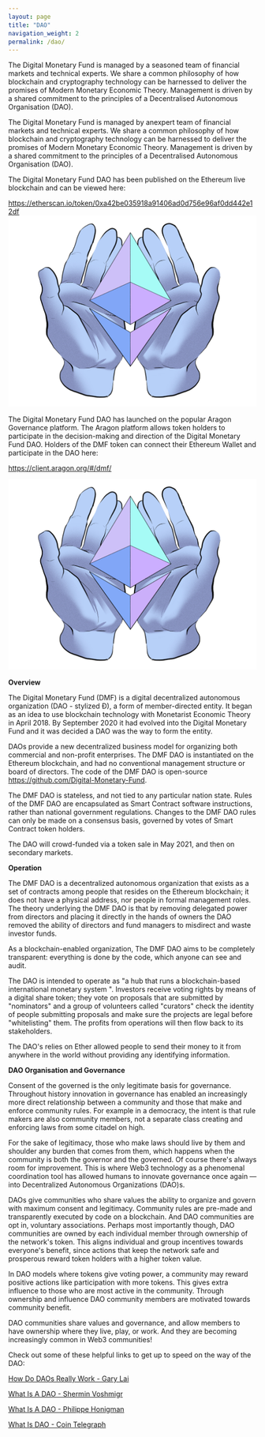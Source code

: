 ```yaml
---
layout: page
title: "DAO"
navigation_weight: 2
permalink: /dao/
---
```


The Digital Monetary Fund is managed by a seasoned team of financial markets and technical experts. We share a common philosophy of how blockchain and cryptography technology can be harnessed to deliver the promises of Modern Monetary Economic Theory. Management is driven by a shared commitment to the principles of a Decentralised Autonomous Organisation (DAO).

The Digital Monetary Fund is managed by anexpert team of financial markets and technical experts. We share a common philosophy of how blockchain and cryptography technology can be harnessed to deliver the promises of Modern Monetary Economic Theory. Management is driven by a shared commitment to the principles of a Decentralised Autonomous Organisation (DAO).

The Digital Monetary Fund DAO has been published on the Ethereum live blockchain and can be viewed here:

<a href="https://etherscan.io/token/0xa42be035918a91406ad0d756e96af0dd442e12df" target="_blank">https://etherscan.io/token/0xa42be035918a91406ad0d756e96af0dd442e12df</a>
![Transparency](/assets/impact_transparent.png)

The Digital Monetary Fund DAO has launched on the popular Aragon Governance platform. The Aragon platform allows token holders to participate in the decision-making and direction of the Digital Monetary Fund DAO. Holders of the DMF token can connect their Ethereum Wallet and participate in the DAO here:

<a href="https://client.aragon.org/#/dmf/" target="_blank">https://client.aragon.org/#/dmf/</a>

![Transparency](/assets/impact_transparent.png)

**Overview**

The Digital Monetary Fund (DMF) is a digital decentralized autonomous organization (DAO - stylized Đ), a form of member-directed entity. It began as an idea to use blockchain technology with Monetarist Economic Theory in April 2018. By September 2020 it had evolved into the Digital Monetary Fund and it was decided a DAO was the way to form the entity.

DAOs provide a new decentralized business model for organizing both commercial and non-profit enterprises. The DMF DAO is instantiated on the Ethereum blockchain, and had no conventional management structure or board of directors. The code of the DMF DAO is open-source https://github.com/Digital-Monetary-Fund.

The DMF DAO is stateless, and not tied to any particular nation state. Rules of the DMF DAO are encapsulated as Smart Contract software instructions, rather than national government regulations. Changes to the DMF DAO rules can only be made on a consensus basis, governed by votes of Smart Contract token holders.

The DAO will crowd-funded via a token sale in May 2021, and then on secondary markets.

**Operation**

The DMF DAO is a decentralized autonomous organization that exists as a set of contracts among people that resides on the Ethereum blockchain; it does not have a physical address, nor people in formal management roles. The theory underlying the DMF DAO is that by removing delegated power from directors and placing it directly in the hands of owners the DAO removed the ability of directors and fund managers to misdirect and waste investor funds.

As a blockchain-enabled organization, The DMF DAO aims to be completely transparent: everything is done by the code, which anyone can see and audit.

The DAO is intended to operate as "a hub that runs a blockchain-based international monetary system ". Investors receive voting rights by means of a digital share token; they vote on proposals that are submitted by "nominators" and a group of volunteers called "curators" check the identity of people submitting proposals and make sure the projects are legal before "whitelisting" them. The profits from operations will then flow back to its stakeholders.

The DAO's relies on Ether allowed people to send their money to it from anywhere in the world without providing any identifying information.

**DAO Organisation and Governance**

Consent of the governed is the only legitimate basis for governance. Throughout history innovation in governance has enabled an increasingly more direct relationship between a community and those that make and enforce community rules. For example in a democracy, the intent is that rule makers are also community members, not a separate class creating and enforcing laws from some citadel on high.

For the sake of legitimacy, those who make laws should live by them and shoulder any burden that comes from them, which happens when the community is both the governor and the governed. Of course there's always room for improvement. This is where Web3 technology as a phenomenal coordination tool has allowed humans to innovate governance once again — into Decentralized Autonomous Organizations (DAO)s.

DAOs give communities who share values the ability to organize and govern with maximum consent and legitimacy. Community rules are pre-made and transparently executed by code on a blockchain. And DAO communities are opt in, voluntary associations. Perhaps most importantly though, DAO communities are owned by each individual member through ownership of the network's token. This aligns individual and group incentives towards everyone's benefit, since actions that keep the network safe and prosperous reward token holders with a higher token value.

In DAO models where tokens give voting power, a community may reward positive actions like participation with more tokens. This gives extra influence to those who are most active in the community. Through ownership and influence DAO community members are motivated towards community benefit.

DAO communities share values and governance, and allow members to have ownership where they live, play, or work. And they are becoming increasingly common in Web3 communities!

Check out some of these helpful links to get up to speed on the way of the DAO:

<a href="https://medium.com/cortexlabs/how-do-daos-really-work-425e7b41d9d" target="_blank">How Do DAOs Really Work - Gary Lai</a>

<a href="https://blockchainhub.net/dao-decentralized-autonomous-organization/" target="_blank">What Is A DAO - Shermin Voshmigr</a>

<a href="https://hackernoon.com/what-is-a-dao-c7e84aa1bd69" target="_blank">What Is A DAO - Philippe Honigman</a>

<a href="https://cointelegraph.com/ethereum-for-beginners/what-is-dao" target="_blank">What Is DAO - Coin Telegraph</a>


